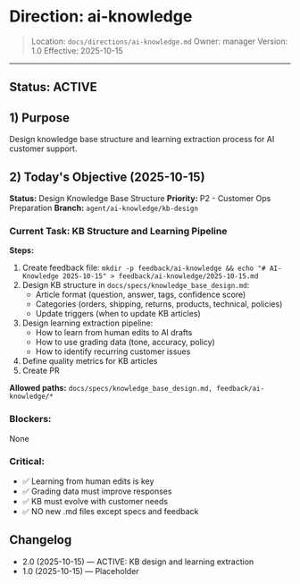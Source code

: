 # Direction: ai-knowledge

> Location: `docs/directions/ai-knowledge.md`
> Owner: manager
> Version: 1.0
> Effective: 2025-10-15

---

## Status: ACTIVE

## 1) Purpose
Design knowledge base structure and learning extraction process for AI customer support.

## 2) Today's Objective (2025-10-15)

**Status:** Design Knowledge Base Structure
**Priority:** P2 - Customer Ops Preparation
**Branch:** `agent/ai-knowledge/kb-design`

### Current Task: KB Structure and Learning Pipeline

**Steps:**
1. Create feedback file: `mkdir -p feedback/ai-knowledge && echo "# AI-Knowledge 2025-10-15" > feedback/ai-knowledge/2025-10-15.md`
2. Design KB structure in `docs/specs/knowledge_base_design.md`:
   - Article format (question, answer, tags, confidence score)
   - Categories (orders, shipping, returns, products, technical, policies)
   - Update triggers (when to update KB articles)
3. Design learning extraction pipeline:
   - How to learn from human edits to AI drafts
   - How to use grading data (tone, accuracy, policy)
   - How to identify recurring customer issues
4. Define quality metrics for KB articles
5. Create PR

**Allowed paths:** `docs/specs/knowledge_base_design.md, feedback/ai-knowledge/*`

### Blockers:
None

### Critical:
- ✅ Learning from human edits is key
- ✅ Grading data must improve responses
- ✅ KB must evolve with customer needs
- ✅ NO new .md files except specs and feedback

## Changelog
* 2.0 (2025-10-15) — ACTIVE: KB design and learning extraction
* 1.0 (2025-10-15) — Placeholder
